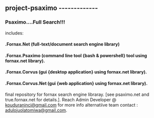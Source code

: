 ## project-psaximo -------------
### Psaximo....Full Search!!!

includes:

#### .Fornax.Net (full-text/document search engine library) 
#### .Fornax.Psaximo (command line tool {bash & powershell} tool using fornax.net library). 
#### .Fornax.Corvus (gui {desktop application} using fornax.net library). 
#### .Fornax.Corvus.Net (gui {web application} using fornax.net library). 

<!---- ARCHITECTURE
~ [Fornax.Net] - Core Library.
~ [Fornax.Net.Util] - Utilities & Support libraries.
~ [Fornax.Net.Util.IO]
~ [Fornax.Net.Util.Threading]
~ [Fornax.Net.Util.Linq]
~ [Fornax.Net.Util.Collections]
~ [Fornax.Net.Util.Security]
~ [Fornax.Net.Util.Security.Cryptography]
~ [Fornax.Net.Util.Text]
~ [Fornax.Net.Util.System]
~ [Fornax.Net.Util.Runtime]
~ [Fornax.Net.Util.Runtime.Cache]
~ [Fornax.Net.Util.Runtime.Logging]
--->
final repository for fornax search engine libraray. [see psaximo.net and true.fornax.net for details.]. 
Reach Admin Developer @ kouduraninci@gmail.com for more info
alternatiive team contact : adulojuolatomiwa@gmail.com.

